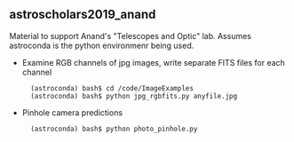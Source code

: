 ## astroscholars2019_anand
Material to support Anand's "Telescopes and Optic" lab.  Assumes astroconda is the python environmenr being used.

- Examine RGB channels of jpg images, write separate FITS files for each channel

		(astroconda) bash$ cd /code/ImageExamples
		(astroconda) bash$ python jpg_rgbfits.py anyfile.jpg

- Pinhole camera predictions

		(astroconda) bash$ python photo_pinhole.py